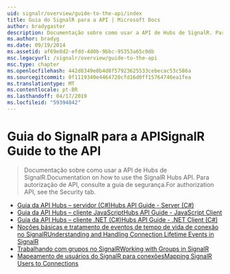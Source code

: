 ```yaml
---
uid: signalr/overview/guide-to-the-api/index
title: Guia do SignalR para a API | Microsoft Docs
author: bradygaster
description: Documentação sobre como usar a API de Hubs de SignalR. Para autorização de API, consulte a guia de segurança.
ms.author: bradyg
ms.date: 09/19/2014
ms.assetid: af69e8d2-efdd-4d0b-9bbc-95353a65c0db
msc.legacyurl: /signalr/overview/guide-to-the-api
msc.type: chapter
ms.openlocfilehash: 442d8349e0b4d8f57923625533cebecac53c586a
ms.sourcegitcommit: 0f1119340e4464720cfd16d0ff15764746ea1fea
ms.translationtype: MT
ms.contentlocale: pt-BR
ms.lasthandoff: 04/17/2019
ms.locfileid: "59394842"
---
```

# <a name="signalr-guide-to-the-api"></a><span data-ttu-id="4bff5-104">Guia do SignalR para a API</span><span class="sxs-lookup"><span data-stu-id="4bff5-104">SignalR Guide to the API</span></span>

> <span data-ttu-id="4bff5-105">Documentação sobre como usar a API de Hubs de SignalR.</span><span class="sxs-lookup"><span data-stu-id="4bff5-105">Documentation on how to use the SignalR Hubs API.</span></span> <span data-ttu-id="4bff5-106">Para autorização de API, consulte a guia de segurança.</span><span class="sxs-lookup"><span data-stu-id="4bff5-106">For authorization API, see the Security tab.</span></span>


- [<span data-ttu-id="4bff5-107">Guia da API Hubs – servidor (C#)</span><span class="sxs-lookup"><span data-stu-id="4bff5-107">Hubs API Guide - Server (C#)</span></span>](hubs-api-guide-server.md)
- [<span data-ttu-id="4bff5-108">Guia da API Hubs – cliente JavaScript</span><span class="sxs-lookup"><span data-stu-id="4bff5-108">Hubs API Guide - JavaScript Client</span></span>](hubs-api-guide-javascript-client.md)
- [<span data-ttu-id="4bff5-109">Guia da API Hubs – cliente .NET (C#)</span><span class="sxs-lookup"><span data-stu-id="4bff5-109">Hubs API Guide - .NET Client (C#)</span></span>](hubs-api-guide-net-client.md)
- [<span data-ttu-id="4bff5-110">Noções básicas e tratamento de eventos de tempo de vida de conexão no SignalR</span><span class="sxs-lookup"><span data-stu-id="4bff5-110">Understanding and Handling Connection Lifetime Events in SignalR</span></span>](handling-connection-lifetime-events.md)
- [<span data-ttu-id="4bff5-111">Trabalhando com grupos no SignalR</span><span class="sxs-lookup"><span data-stu-id="4bff5-111">Working with Groups in SignalR</span></span>](working-with-groups.md)
- [<span data-ttu-id="4bff5-112">Mapeamento de usuários do SignalR para conexões</span><span class="sxs-lookup"><span data-stu-id="4bff5-112">Mapping SignalR Users to Connections</span></span>](mapping-users-to-connections.md)
